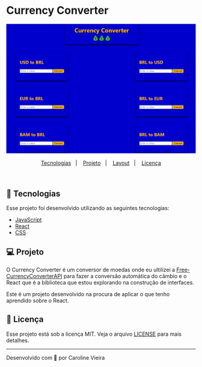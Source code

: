 # Currency Converter
<p align="center">
  <img alt="Currency Converter" src="https://github.com/Ca-byte/currencyConverter/blob/main/currency-converter.PNG" width="600px">
</p>


<p align="center">
  <a href="#rocket-tecnologias">Tecnologias</a>&nbsp;&nbsp;&nbsp;|&nbsp;&nbsp;&nbsp;
  <a href="#-projeto">Projeto</a>&nbsp;&nbsp;&nbsp;|&nbsp;&nbsp;&nbsp;
  <a href="#-layout">Layout</a>&nbsp;&nbsp;&nbsp;|&nbsp;&nbsp;&nbsp;
  <a href="#memo-licença">Licença</a>
</p>


<br>



## 🚀 Tecnologias

Esse projeto foi desenvolvido utilizando as seguintes tecnologias:

- [JavaScript](https://www.javascript.com/)
- [React](https://reactjs.org)
- [CSS](https://www.w3.org/Style/CSS/Overview.en.html)



## 💻 Projeto

O Currency Converter é um conversor de moedas onde eu ultilizei a [Free-CurrencyConverterAPI](https://free.currencyconverterapi.com/) para fazer a conversão automática do câmbio e o React que é a biblioteca que estou explorando na construção de interfaces.
 

Este é um projeto desenvolvido na procura de aplicar o que tenho aprendido sobre o React.

## 📝 Licença

Esse projeto está sob a licença MIT. Veja o arquivo [LICENSE](LICENSE.md) para mais detalhes.

---

<p>Desenvolvido com 💜 por Caroline Vieira</p>
